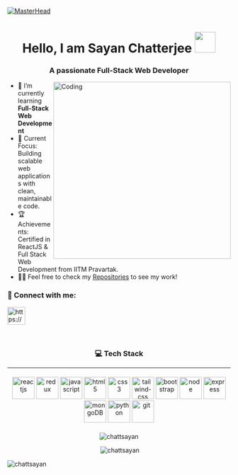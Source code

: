 [![MasterHead](https://user-images.githubusercontent.com/80781196/190216139-7697aa5a-c9a0-4bd6-80bf-3aca76a2e1c8.gif)](https://chattsayan.io)

<h1 align="center">
  Hello, I am Sayan Chatterjee 
  <img src="https://cdn.pixabay.com/animation/2023/05/25/09/35/09-35-39-25_512.gif" width="47">
</h1> 

<h3 align="center">A passionate Full-Stack Web Developer</h3>

<img align="right" alt="Coding" width="400" src="https://media4.giphy.com/media/v1.Y2lkPTc5MGI3NjExZ3h6cm5weTIxeGRkMDlpdDY0YWhoNDRmdWphemhtM2x0aG4yc3lqdiZlcD12MV9naWZzX3NlYXJjaCZjdD1n/26tn33aiTi1jkl6H6/200.webp">

- 🌱 I’m currently learning **Full-Stack Web Development**
- 🎯 Current Focus: Building scalable web applications with clean, maintainable code.
- 🏆 Achievements: Certified in ReactJS & Full Stack Web Development from IITM Pravartak.
- 👨‍💻 Feel free to check my <a href="https://github.com/chattsayan?tab=repositories" target="blank">Repositories</a> to see my work!

### 💬 Connect with me:

<p align="left">
  <a href="https://linkedin.com/in/sayan-c07/" target="blank">
    <img align="center" src="https://www.svgrepo.com/show/448234/linkedin.svg" alt="https://www.linkedin.com/in/sayan-c07/" height="40" /></a>
</p>
<br/>

<h3 align="center">💻 Tech Stack</h3>
<hr/>

<p align="center" style="margin: 20px 0; gap: 5px;"> 
  <img src="https://www.svgrepo.com/show/354259/react.svg" alt="reactjs" height="50"/>
  <img src="https://www.svgrepo.com/show/452093/redux.svg" alt="redux" height="50"/>
  <img src="https://www.svgrepo.com/show/353925/javascript.svg" alt="javascript" height="50"/> 
  <img src="https://www.svgrepo.com/show/373669/html.svg" alt="html5" height="50"/>
  <img src="https://www.svgrepo.com/show/373535/css.svg" alt="css3" height="50"/> 
  <img src="https://www.svgrepo.com/show/374118/tailwind.svg" alt="tailwind-css" height="50"/> 
  <img src="https://www.svgrepo.com/show/378490/bootstrap-fill.svg" alt="bootstrap" height="50"/> 
  <img src="https://www.svgrepo.com/show/452075/node-js.svg" alt="node" height="50" />
  <img src="https://www.svgrepo.com/show/330398/express.svg" alt="express" height="50" />
  <img src="https://www.svgrepo.com/show/331488/mongodb.svg" alt="mongoDB" height="50" />
  <img src="https://www.svgrepo.com/show/452091/python.svg" alt="python" height="50"/> 
  <img src="https://www.svgrepo.com/show/452210/git.svg" alt="git" height="50"/> 
</p>


<div align="center">
  <p><img src="https://github-readme-stats.vercel.app/api?username=chattsayan&show_icons=true&locale=en" alt="chattsayan" /></p>
  <p>&nbsp;<img src="https://github-readme-stats.vercel.app/api/top-langs?username=chattsayan&show_icons=true&locale=en&layout=compact" alt="chattsayan" /></p>
</div>

<p> <img align="left" src="https://komarev.com/ghpvc/?username=chattsayan&label=Profile%20views&color=0e75b6&style=flat" alt="chattsayan" /> </p></br></br>
<img src="https://github.com/user-attachments/assets/ea73178c-fa74-4da5-88eb-999a325b0559" alt="" />
